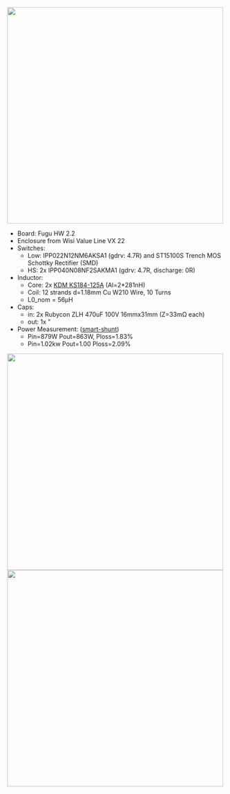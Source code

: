 
<img src="../img/fisi.webp" width="500">

- Board: Fugu HW 2.2
- Enclosure from Wisi Value Line VX 22
- Switches:
  - Low: IPP022N12NM6AKSA1 (gdrv: 4.7R) and  ST15100S Trench MOS Schottky Rectifier (SMD)
  - HS: 2x IPP040N08NF2SAKMA1 (gdrv: 4.7R, discharge: 0R)
- Inductor:
  - Core: 2x [KDM KS184-125A](https://www.semic.info/ljf-t184-s-125a-bk/) (Al=2*281nH)
  - Coil: 12 strands d=1.18mm Cu W210 Wire, 10 Turns
  - L0_nom = 56µH
- Caps:
  - in: 2x Rubycon ZLH 470uF 100V 16mmx31mm (Z=33mΩ each)
  - out: 1x "
- Power Measurement: ([smart-shunt](https://github.com/open-pe/smart-shunt-fw))
  - Pin=879W Pout=863W, Ploss=1.83%
  - Pin=1.02kw Pout=1.00 Ploss=2.09%


<img src="../img/fisi1.webp" width="500">
<img src="../img/wisi.webp" width="500">